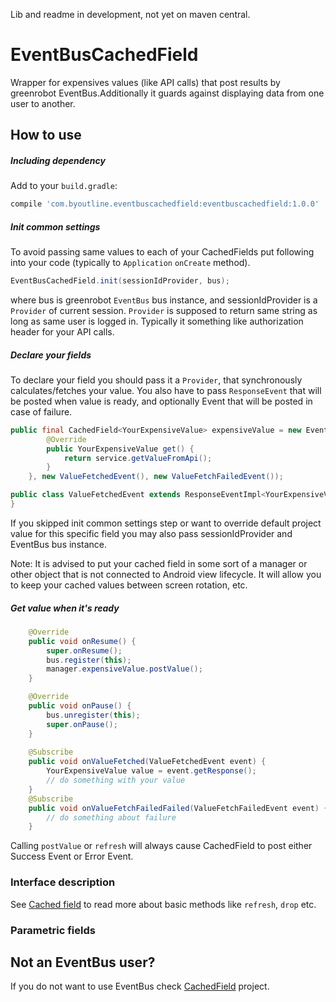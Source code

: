 Lib and readme in development, not yet on maven central.

# EventBusCachedField
Wrapper for expensives values (like API calls) that post results by greenrobot EventBus.Additionally it guards against displaying data from one user to another.

How to use
----------
##### Including dependency #####
Add to your ```build.gradle```:
```groovy
compile 'com.byoutline.eventbuscachedfield:eventbuscachedfield:1.0.0'
```

##### Init common settings #####
To avoid passing same values to each of your CachedFields put following into your code (typically to ```Application``` ```onCreate``` method).
```java
EventBusCachedField.init(sessionIdProvider, bus);
```
where bus is greenrobot ```EventBus``` bus instance, and sessionIdProvider is a ```Provider``` of current session. ```Provider``` is supposed to return same string as long as same user is logged in. Typically it something like authorization header for your API calls.

##### Declare your fields #####
To declare your field you should pass it a ```Provider```, that synchronously calculates/fetches your value. You also have to pass ```ResponseEvent``` that will be posted when value is ready, and optionally Event that will be posted in case of failure. 
```java
public final CachedField<YourExpensiveValue> expensiveValue = new EventBusCachedField<>(new Provider<YourExpensiveValue>() {
        @Override
        public YourExpensiveValue get() {
            return service.getValueFromApi();
        }
    }, new ValueFetchedEvent(), new ValueFetchFailedEvent());
```
```java
public class ValueFetchedEvent extends ResponseEventImpl<YourExpensiveValue> {
}
```

If you skipped init common settings step or want to override default project value for this specific field you may also pass sessionIdProvider and EventBus bus instance.

Note: It is advised to put your cached field in some sort of a manager or other object that is not connected to Android view lifecycle. It will allow you to keep your cached values between screen rotation, etc.

##### Get value when it's ready #####
```java
    @Override
    public void onResume() {
        super.onResume();
        bus.register(this);
        manager.expensiveValue.postValue();
    }

    @Override
    public void onPause() {
        bus.unregister(this);
        super.onPause();
    }
    
    @Subscribe
    public void onValueFetched(ValueFetchedEvent event) {
        YourExpensiveValue value = event.getResponse();
        // do something with your value
    }
    @Subscribe
    public void onValueFetchFailedFailed(ValueFetchFailedEvent event) {
        // do something about failure
    }
```

Calling ```postValue``` or ```refresh``` will always cause CachedField to post either Success Event or Error Event.

### Interface description ###

See [Cached field](https://github.com/byoutline/CachedField#interface-description) to read more about basic methods like ```refresh```, ```drop``` etc.


### Parametric fields ###

<!-- In case your value depends on some argument  (for example API GET call that requires item ID) you can use [EventBusCachedFieldWithArg](https://github.com/byoutline/EventBusCachedField/blob/master/src/main/java/com/byoutline/eventbuscachedfield/EventBusCachedFieldWithArg.java) . It supports same methods but requires you to pass argument to ```post``` and ```refresh``` calls. Only one value will be cached at the time, so changing argument will force a refresh .

If you ask ```EventBusCachedFieldWithArg``` for value with new argument before last call had chance to finish, Success Event will be posted only about with value for current argument. Previous call will be assumed obsolete, and its return value(if any) will be discarded and Error Event will be posted instead.

If you want to check which call to field was completed check ```argValue``` parameter passed to your [ResponseEventWithArg](https://github.com/byoutline/EventBusCachedField/blob/master/src/main/java/com/byoutline/eventbuscachedfield/events/ResponseEventWithArg.java)


Prametric field classes have ```withArg``` suffix, and behave same as their no arg counterparts. Split exist only to enforce passing extra argument to methods that depend on it.

without arguments                              | with arguments
-----------------------------------------------|-----------------------------------------------
[OttoCachedField](https://github.com/byoutline/OttoCachedField/blob/master/src/main/java/com/byoutline/ottocachedfield/OttoCachedField.java)  | [OttoCachedFieldWithArg](https://github.com/byoutline/OttoCachedField/blob/master/src/main/java/com/byoutline/ottocachedfield/OttoCachedFieldWithArg.java)
[OttoCachedFieldBuilder](https://github.com/byoutline/OttoCachedField/blob/master/src/main/java/com/byoutline/ottocachedfield/OttoCachedFieldBuilder.java)  | [OttoCachedFieldWithArgBuilder](https://github.com/byoutline/OttoCachedField/blob/master/src/main/java/com/byoutline/ottocachedfield/OttoCachedFieldWithArgBuilder.java)
[ResponseEvent](https://github.com/byoutline/EventCallback/blob/master/src/main/java/com/byoutline/eventcallback/ResponseEvent.java) | [ResponseEventWithArg](https://github.com/byoutline/OttoCachedField/blob/master/src/main/java/com/byoutline/ottocachedfield/events/ResponseEventWithArg.java)
[ResponseEventImpl](https://github.com/byoutline/EventCallback/blob/master/src/main/java/com/byoutline/eventcallback/ResponseEventImpl.java) | [ResponseEventWithArgImpl](https://github.com/byoutline/OttoCachedField/blob/master/src/main/java/com/byoutline/ottocachedfield/events/ResponseEventWithArgImpl.java)
[Provider](https://docs.oracle.com/javaee/7/api/javax/inject/Provider.html) | [ProviderWithArg](https://github.com/byoutline/CachedField/blob/master/src/main/java/com/byoutline/cachedfield/ProviderWithArg.java)


### Builder syntax for OttoCachedField instance creation ###
You may choose use ```builder``` instead of constructor to create your fields:
```java
new OttoCachedFieldBuilder<>()
    .withValueProvider(new Provider<YourExpensiveValue>() {
        @Override
        public YourExpensiveValue get() {
            return service.getValueFromApi();
        }
    }).withSuccessEvent(new ValueFetchedEvent())
    .withResponseErrorEvent(new ValueFetchFailedEvent())
    .build();
```
Builder syntax is slightly longer, but makes it obvious which argument does what, and allows for better IDE autocompletion.

Example Project
---------------
If you want to see complete project that uses OttoCachedField take a look at [Android Live Code Warsaw Flickr project on Github](https://github.com/byoutline/AndroidLiveCodeWarsawFlickr/).
-->
Not an EventBus user?
---------------------
If you do not want to use EventBus check [CachedField](https://github.com/byoutline/CachedField) project.
